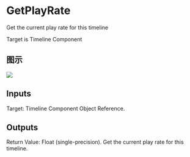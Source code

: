 # GetPlayRate

Get the current play rate for this timeline

Target is Timeline Component

## 图示

![]($-20221218-18281984.png)

## Inputs

Target: Timeline Component Object Reference.  

## Outputs

Return Value: Float (single-precision). Get the current play rate for this timeline.

